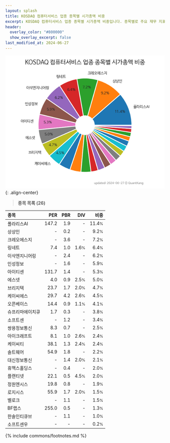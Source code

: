 ```yaml
---
layout: splash
title: KOSDAQ 컴퓨터서비스 업종 종목별 시가총액 비중
excerpt: KOSDAQ 컴퓨터서비스 업종 종목별 시가총액 비중입니다. 종목별로 주요 재무 지표를 함께 표시합니다.
header:
  overlay_color: "#800000"
  show_overlay_excerpt: false
last_modified_at: 2024-06-27
---
```



![KOSDAQ 컴퓨터서비스 업종 종목별 시가총액 비중](/stats/sector/images/kosdaq_업종_컴퓨터서비스_종목.png){: .align-center}


> **종목 목록 (26)**<a id="list"></a>

| **종목** | **PER** | **PBR** | **DIV** | **비중** |
| :------- | ------: | ------: | ------: | -------: |
| 폴라리스AI | 147.2 | 1.9 | - | 11.4<small>%</small> |
| 상상인 | - | 0.2 | - | 9.2<small>%</small> |
| 크레오에스지 | - | 3.6 | - | 7.2<small>%</small> |
| 링네트 | 7.4 | 1.0 | 1.6<small>%</small> | 6.4<small>%</small> |
| 이삭엔지니어링 | - | 2.4 | - | 6.2<small>%</small> |
| 인성정보 | - | 1.6 | - | 5.9<small>%</small> |
| 아이티센 | 131.7 | 1.4 | - | 5.3<small>%</small> |
| 에스넷 | 4.0 | 0.9 | 2.5<small>%</small> | 5.0<small>%</small> |
| 브리지텍 | 23.7 | 1.7 | 2.0<small>%</small> | 4.7<small>%</small> |
| 케이씨에스 | 29.7 | 4.2 | 2.6<small>%</small> | 4.5<small>%</small> |
| 오픈베이스 | 14.4 | 0.9 | 1.1<small>%</small> | 4.1<small>%</small> |
| 슈프리마에이치큐 | 1.7 | 0.3 | - | 3.8<small>%</small> |
| 소프트센 | - | 1.2 | - | 3.4<small>%</small> |
| 쌍용정보통신 | 8.3 | 0.7 | - | 2.5<small>%</small> |
| 아이크래프트 | 8.1 | 1.0 | 2.6<small>%</small> | 2.4<small>%</small> |
| 케이씨티 | 38.1 | 1.3 | 2.4<small>%</small> | 2.4<small>%</small> |
| 솔트웨어 | 54.9 | 1.8 | - | 2.2<small>%</small> |
| 대신정보통신 | - | 1.4 | 2.0<small>%</small> | 2.1<small>%</small> |
| 휴맥스홀딩스 | - | 0.4 | - | 2.0<small>%</small> |
| 플랜티넷 | 22.1 | 0.5 | 4.5<small>%</small> | 2.0<small>%</small> |
| 정원엔시스 | 19.8 | 0.8 | - | 1.9<small>%</small> |
| 로지시스 | 55.9 | 1.7 | 2.0<small>%</small> | 1.5<small>%</small> |
| 벨로크 | - | 1.1 | - | 1.5<small>%</small> |
| BF랩스 | 255.0 | 0.5 | - | 1.3<small>%</small> |
| 한솔인티큐브 | - | 1.1 | - | 1.0<small>%</small> |
| 소프트센우 | - | - | - | 0.2<small>%</small> |

{% include commons/footnotes.md %}